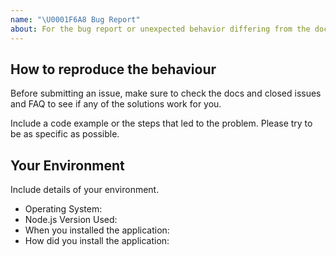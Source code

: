 ```yaml
---
name: "\U0001F6A8 Bug Report"
about: For the bug report or unexpected behavior differing from the docs
---
```


## How to reproduce the behaviour

Before submitting an issue, make sure to check the docs and closed issues and FAQ to see if any of the solutions work for you.

Include a code example or the steps that led to the problem. Please try to be as specific as possible.

## Your Environment

Include details of your environment.

- Operating System:
- Node.js Version Used:
- When you installed the application:
- How did you install the application:
